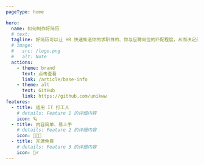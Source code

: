 ```yaml
---
pageType: home

hero:
  name: 如何制作好简历
  # text:
  tagline: 好简历可以让 HR 快速知道你的求职目的、你与应聘岗位的匹配程度，从而决定是否向你发起面试邀请
  # image:
  #   src: /logo.png
  #   alt: Note
  actions:
    - theme: brand
      text: 点击查看
      link: /article/base-info
    - theme: alt
      text: GitHub
      link: https://github.com/unikww
features:
  - title: 适用 IT 打工人
    # details: Feature 1 的详细内容
    icon: 🪐
  - title: 内容简单、易上手
    # details: Feature 2 的详细内容
    icon: 🧑🏻‍💻
  - title: 开源免费
    # details: Feature 3 的详细内容
    icon: 🏃‍♂️
---
```

